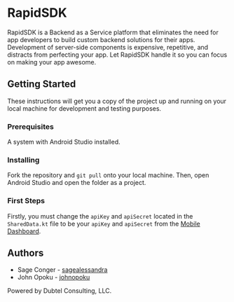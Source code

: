 # RapidSDK
RapidSDK is a Backend as a Service platform that eliminates the need for app developers to build custom backend solutions for their apps. Development of server-side components is expensive, repetitive, and distracts from perfecting your app. Let RapidSDK handle it so you can focus on making your app awesome.

## Getting Started
These instructions will get you a copy of the project up and running on your local machine for development and testing purposes.

### Prerequisites
A system with Android Studio installed.

### Installing
Fork the repository and `git pull` onto your local machine. Then, open Android Studio and open the folder as a project.

### First Steps
Firstly, you must change the `apiKey` and `apiSecret` located in the `SharedData.kt` file to be your `apiKey` and `apiSecret` from the [Mobile Dashboard](http://mobile.dubtel.com).

## Authors
* Sage Conger - [sagealessandra](https://github.com/sagealessandra)
* John Opoku - [johnopoku](https://github.com/johnopoku)

Powered by Dubtel Consulting, LLC.
